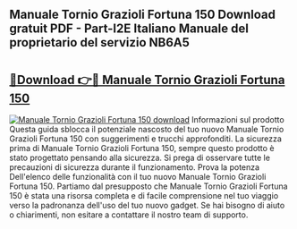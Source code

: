 ## Manuale Tornio Grazioli Fortuna 150 Download gratuit PDF - Part-I2E Italiano Manuale del proprietario del servizio NB6A5

# <h2><a href="http://df9dgh.blite.top/?on=Manuale+Tornio+Grazioli+Fortuna+150">🔗Download 👉🔴 Manuale Tornio Grazioli Fortuna 150</a></h2>

[![Manuale Tornio Grazioli Fortuna 150 download](https://i.imgur.com/lujVjoI.png)](http://df9dgh.blite.top/?on=Manuale+Tornio+Grazioli+Fortuna+150)
Informazioni sul prodotto Questa guida sblocca il potenziale nascosto del tuo nuovo Manuale Tornio Grazioli Fortuna 150 con suggerimenti e trucchi approfonditi. La sicurezza prima di Manuale Tornio Grazioli Fortuna 150, sempre questo prodotto è stato progettato pensando alla sicurezza. Si prega di osservare tutte le precauzioni di sicurezza durante il funzionamento. Prova la potenza Dell'elenco delle funzionalità con il tuo nuovo Manuale Tornio Grazioli Fortuna 150. Partiamo dal presupposto che Manuale Tornio Grazioli Fortuna 150 è stata una risorsa completa e di facile comprensione nel tuo viaggio verso la padronanza dell'uso del tuo nuovo gadget. Se hai bisogno di aiuto o chiarimenti, non esitare a contattare il nostro team di supporto.
